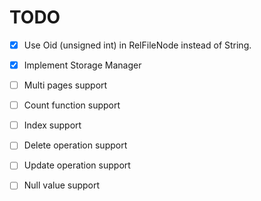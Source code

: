 # TODO

* [x] Use Oid (unsigned int) in RelFileNode instead of String.
* [x] Implement Storage Manager
* [ ] Multi pages support
* [ ] Count function support
* [ ] Index support
* [ ] Delete operation support
* [ ] Update operation support
* [ ] Null value support

